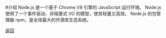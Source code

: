 
#介绍
Node.js 是一个基于 Chrome V8 引擎的 JavaScript 运行环境。
Node.js 使用了一个事件驱动、非阻塞式 I/O 的模型，使其轻量又高效。
Node.js 的包管理器 npm，是全球最大的开源库生态系统。

[返回](./readme.md)

